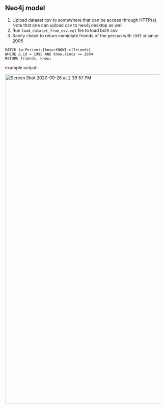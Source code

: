

## Neo4j model

1. Upload dataset csv to somewhere that can be access through HTTP(s). Note that one can upload csv to neo4j desktop as well
2. Run `load_dataset_from_csv.cql` file to load both csv
3. Sanity check to return immidiate friends of the person with `1995` id since 2005

```
MATCH (p:Person)-[know:KNOW]->(friends)
WHERE p.id = 1995 AND know.since >= 2004 
RETURN friends, know;
```

example output:

<img width="1072" alt="Screen Shot 2020-09-26 at 2 39 57 PM" src="https://user-images.githubusercontent.com/35666615/94349004-5de49f80-0006-11eb-8aac-1a63a3eb286c.png">


